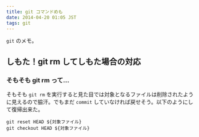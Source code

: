 ```yaml
---
title: git コマンドめも
date: 2014-04-20 01:05 JST
tags: git
---
```


`git` のメモ。

<H2>しもた！git rm してしもた場合の対応</H2>

<H3>そもそも git rm って...</H3>

そもそも `git rm` を実行すると見た目では対象となるファイルは削除されたように見えるので脇汗。でもまだ `commit` していなければ戻せそう。以下のようにして復帰出来た。

```
git reset HEAD ${対象ファイル}
git checkout HEAD ${対象ファイル}
```
